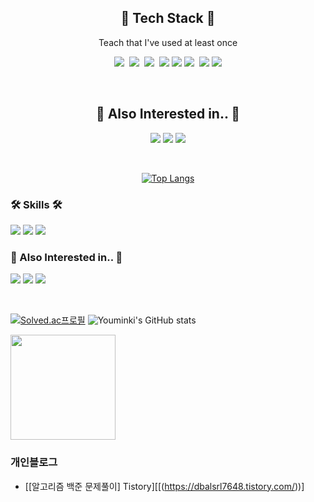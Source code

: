 

<!--
**ahyexng/ahyexng** is a ✨ _special_ ✨ repository because its `README.md` (this file) appears on your GitHub profile.

Here are some ideas to get you started:

- 🔭 I’m currently working on ...
- 🌱 I’m currently learning ...
- 👯 I’m looking to collaborate on ...
- 🤔 I’m looking for help with ...
- 💬 Ask me about ...
- 📫 How to reach me: ...
- 😄 Pronouns: ...
- ⚡ Fun fact: ...
-->


<div align="center">




<h2>📖 Tech Stack 📖</h2>

<p>Teach that I've used at least once</p>

<p>
  <img src="https://img.shields.io/badge/HTML-E34F26?style=flat-square&logo=HTML5&logoColor=white"/>&nbsp 
  <img src="https://img.shields.io/badge/CSS3-ffa500?style=flat-square&logo=CSS3&logoColor=white"/>&nbsp 
  <img src="https://img.shields.io/badge/Javascript-efd81a?style=flat-square&logo=Javascript&logoColor=white"/>&nbsp 
  <img src="https://img.shields.io/badge/React-2396F3?style=plastic-square&logo=Uikit&logoColor=white"/></a>
  <img src="https://img.shields.io/badge/Android-3DDC84?style=flat-square&logo=Android&logoColor=white"/>
  <img src="https://img.shields.io/badge/Python-3766AB?style=flat-square&logo=Python&logoColor=white"/></a>&nbsp 
  <img src="https://img.shields.io/badge/C-A8B9CC?style=flat-square&logo=C&logoColor=white"/></a>
  <img src="https://img.shields.io/badge/Java-007396?style=flat-square&logo=Java&logoColor=white"/> 
</p> 

<br>
<h2>🤔 Also Interested in.. 🤔</h2>
<p>
  <img src="https://img.shields.io/badge/iOS-000000?style=plastic-square&logo=Apple&logoColor=white"/> 
  <img src="https://img.shields.io/badge/Swift-FA7343?style=flat-square&logo=Swift&logoColor=white"/>  
  <img src="https://img.shields.io/badge/Frontend-6DB33F?style=flat-square&logoColor=white"/>
</p> 

<br>

[![Top Langs](https://github-readme-stats.vercel.app/api/top-langs/?username=youminki&layout=compact&title_color=ff69b4)](https://github.com/youminki/github-readme-stats)

</div>

### 🛠 Skills 🛠
<img src="https://img.shields.io/badge/SwiftUI-F05138?style=plastic-square&logo=Swift&logoColor=white"/></a>
  <img src="https://img.shields.io/badge/React-2396F3?style=plastic-square&logo=Uikit&logoColor=white"/></a>
  <img src="https://img.shields.io/badge/iOS-000000?style=plastic-square&logo=Apple&logoColor=white"/></a>


### 🤔 Also Interested in.. 🤔
  <img src="https://img.shields.io/badge/iOS-000000?style=plastic-square&logo=Apple&logoColor=white"/> <img src="https://img.shields.io/badge/Swift-FA7343?style=flat-square&logo=Swift&logoColor=white"/>  <img src="https://img.shields.io/badge/Frontend-6DB33F?style=flat-square&logoColor=white"/>

<br/>

[![Solved.ac프로필](http://mazassumnida.wtf/api/v2/generate_badge?boj=dbalsrl7648)](https://solved.ac/dbalsrl7648)
![Youminki's GitHub stats](https://github-readme-stats.vercel.app/api?username=Youminki&show_icons=true&theme=radical)
</div> 
<a href="https://github.com/youminki"><img align="center" style="height:168px" src="https://github-readme-stats.vercel.app/api/top-langs/?username=youminki&layout=compact&hide_border=true&bg_color=30,91eae4,86A8E7&title_color=fff&text_color=fff" /></a> 

### 개인블로그
- [[알고리즘 백준 문제풀이] Tistory][[(https://dbalsrl7648.tistory.com/))]
